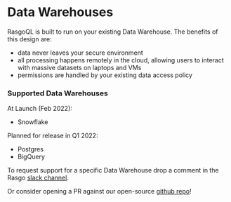 # Data Warehouses

RasgoQL is built to run on your existing Data Warehouse. The benefits of this design are:

* data never leaves your secure environment
* all processing happens remotely in the cloud, allowing users to interact with massive datasets on laptops and VMs
* permissions are handled by your existing data access policy

### Supported Data Warehouses

At Launch (Feb 2022):

* Snowflake

Planned for release in Q1 2022:

* Postgres
* BigQuery

To request support for a specific Data Warehouse drop a comment in the Rasgo [slack channel](https://join.slack.com/t/rasgousergroup/shared\_invite/zt-nytkq6np-ANEJvbUSbT2Gkvc8JICp3g).

Or consider opening a PR against our open-source [github repo](https://github.com/rasgointelligence/RasgoQL)!
